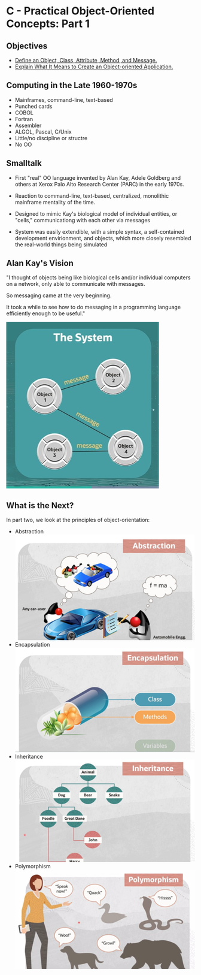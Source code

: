 # C - Practical Object-Oriented Concepts: Part 1

## Objectives

- [Define an Object, Class, Attribute, Method, and Message.](Part1.md)
- [Explain What It Means to Create an Object-oriented Application.](Part2.md)

## Computing in the Late 1960-1970s

- Mainframes, command-line, text-based
- Punched cards
- COBOL
- Fortran
- Assembler
- ALGOL, Pascal, C/Unix
- Little/no discipline or structre
- No OO

## Smalltalk

- First "real" OO language invented by Alan Kay, Adele Goldberg and others at Xerox Palo Alto Research Center (PARC) in the early 1970s.

- Reaction to command-line, text-based, centralized, monolithic mainframe mentality of the time.

- Designed to mimic Kay's biological model of individual entities, or "cells," communicationg with each other via messages

- System was easily extendible, with a simple syntax, a self-contained development envirionment, and objects, which more closely resembled the real-world things being simulated

## Alan Kay's Vision

"I thought of objects being like biological cells and/or individual computers on a network, only able to communicate with messages.

So messaging came at the very beginning.

It took a while to see how to do messaging in a programming language efficiently enough to be useful."

![AlanKayVision](../../Images/AlanKayVision.jpg)

## What is the Next?

In part two, we look at the principles of object-orientation:

- Abstraction
  ![Abstarction](../../Images/Abstraction.jpg)
- Encapsulation
  ![Encapsulation](../../Images/Encapsulation.jpg)
- Inheritance
  ![Inheritance](../../Images/Inheritance.jpg)
- Polymorphism
  ![Polymorphism](../../Images/Polymorphism.jpg)
